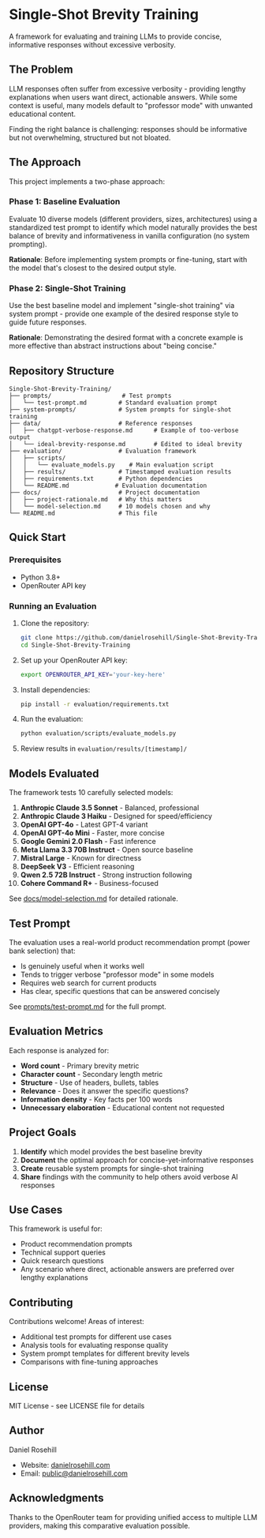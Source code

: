 # Single-Shot Brevity Training

A framework for evaluating and training LLMs to provide concise, informative responses without excessive verbosity.

## The Problem

LLM responses often suffer from excessive verbosity - providing lengthy explanations when users want direct, actionable answers. While some context is useful, many models default to "professor mode" with unwanted educational content.

Finding the right balance is challenging: responses should be informative but not overwhelming, structured but not bloated.

## The Approach

This project implements a two-phase approach:

### Phase 1: Baseline Evaluation
Evaluate 10 diverse models (different providers, sizes, architectures) using a standardized test prompt to identify which model naturally provides the best balance of brevity and informativeness in vanilla configuration (no system prompting).

**Rationale**: Before implementing system prompts or fine-tuning, start with the model that's closest to the desired output style.

### Phase 2: Single-Shot Training
Use the best baseline model and implement "single-shot training" via system prompt - provide one example of the desired response style to guide future responses.

**Rationale**: Demonstrating the desired format with a concrete example is more effective than abstract instructions about "being concise."

## Repository Structure

```
Single-Shot-Brevity-Training/
├── prompts/                    # Test prompts
│   └── test-prompt.md         # Standard evaluation prompt
├── system-prompts/            # System prompts for single-shot training
├── data/                      # Reference responses
│   ├── chatgpt-verbose-response.md      # Example of too-verbose output
│   └── ideal-brevity-response.md        # Edited to ideal brevity
├── evaluation/                # Evaluation framework
│   ├── scripts/
│   │   └── evaluate_models.py    # Main evaluation script
│   ├── results/               # Timestamped evaluation results
│   ├── requirements.txt       # Python dependencies
│   └── README.md             # Evaluation documentation
├── docs/                      # Project documentation
│   ├── project-rationale.md   # Why this matters
│   └── model-selection.md     # 10 models chosen and why
└── README.md                  # This file
```

## Quick Start

### Prerequisites
- Python 3.8+
- OpenRouter API key

### Running an Evaluation

1. Clone the repository:
   ```bash
   git clone https://github.com/danielrosehill/Single-Shot-Brevity-Training.git
   cd Single-Shot-Brevity-Training
   ```

2. Set up your OpenRouter API key:
   ```bash
   export OPENROUTER_API_KEY='your-key-here'
   ```

3. Install dependencies:
   ```bash
   pip install -r evaluation/requirements.txt
   ```

4. Run the evaluation:
   ```bash
   python evaluation/scripts/evaluate_models.py
   ```

5. Review results in `evaluation/results/[timestamp]/`

## Models Evaluated

The framework tests 10 carefully selected models:

1. **Anthropic Claude 3.5 Sonnet** - Balanced, professional
2. **Anthropic Claude 3 Haiku** - Designed for speed/efficiency
3. **OpenAI GPT-4o** - Latest GPT-4 variant
4. **OpenAI GPT-4o Mini** - Faster, more concise
5. **Google Gemini 2.0 Flash** - Fast inference
6. **Meta Llama 3.3 70B Instruct** - Open source baseline
7. **Mistral Large** - Known for directness
8. **DeepSeek V3** - Efficient reasoning
9. **Qwen 2.5 72B Instruct** - Strong instruction following
10. **Cohere Command R+** - Business-focused

See [docs/model-selection.md](docs/model-selection.md) for detailed rationale.

## Test Prompt

The evaluation uses a real-world product recommendation prompt (power bank selection) that:
- Is genuinely useful when it works well
- Tends to trigger verbose "professor mode" in some models
- Requires web search for current products
- Has clear, specific questions that can be answered concisely

See [prompts/test-prompt.md](prompts/test-prompt.md) for the full prompt.

## Evaluation Metrics

Each response is analyzed for:
- **Word count** - Primary brevity metric
- **Character count** - Secondary length metric
- **Structure** - Use of headers, bullets, tables
- **Relevance** - Does it answer the specific questions?
- **Information density** - Key facts per 100 words
- **Unnecessary elaboration** - Educational content not requested

## Project Goals

1. **Identify** which model provides the best baseline brevity
2. **Document** the optimal approach for concise-yet-informative responses
3. **Create** reusable system prompts for single-shot training
4. **Share** findings with the community to help others avoid verbose AI responses

## Use Cases

This framework is useful for:
- Product recommendation prompts
- Technical support queries
- Quick research questions
- Any scenario where direct, actionable answers are preferred over lengthy explanations

## Contributing

Contributions welcome! Areas of interest:
- Additional test prompts for different use cases
- Analysis tools for evaluating response quality
- System prompt templates for different brevity levels
- Comparisons with fine-tuning approaches

## License

MIT License - see LICENSE file for details

## Author

Daniel Rosehill
- Website: [danielrosehill.com](https://danielrosehill.com)
- Email: public@danielrosehill.com

## Acknowledgments

Thanks to the OpenRouter team for providing unified access to multiple LLM providers, making this comparative evaluation possible.
